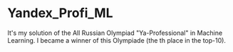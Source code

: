 # Yandex_Profi_ML
It's my solution of the All Russian Olympiad "Ya-Professional" in Machine Learning. I became a winner of this Olympiade (the th place in the top-10). 
